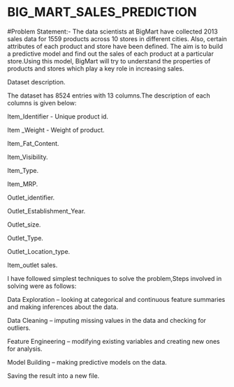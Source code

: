 # BIG_MART_SALES_PREDICTION
#Problem Statement:-
The data scientists at BigMart have collected 2013 sales data for 1559 products across 10 stores in different cities. Also, certain attributes of each product and store have been defined. The aim is to build a predictive model and find out the sales of each product at a particular store.Using this model, BigMart will try to understand the properties of products and stores which play a key role in increasing sales.

Dataset description.

The dataset has 8524 entries with 13 columns.The description of each columns is given below:

Item_Identifier - Unique product id.

Item _Weight - Weight of product.

Item_Fat_Content.

Item_Visibility.

Item_Type.

Item_MRP.

Outlet_identifier.

Outlet_Establishment_Year.

Outlet_size.

Outlet_Type.

Outlet_Location_type.

Item_outlet sales.

I have followed simplest techniques to solve the problem,Steps involved in solving were as follows:

Data Exploration – looking at categorical and continuous feature summaries and making inferences about the data.

Data Cleaning – imputing missing values in the data and checking for outliers.

Feature Engineering – modifying existing variables and creating new ones for analysis.

Model Building – making predictive models on the data.

Saving the result into a new file.

